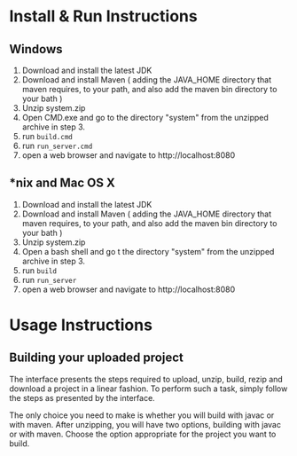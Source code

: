 # Install & Run Instructions

## Windows

1. Download and install the latest JDK
2. Download and install Maven ( adding the JAVA_HOME directory that maven requires, to your path, and also add the maven bin directory to your bath ) 
3. Unzip system.zip
4. Open CMD.exe and go to the directory "system" from the unzipped archive in step 3.
5. run `build.cmd` 
6. run `run_server.cmd`
7. open a web browser and navigate to http://localhost:8080

## \*nix and Mac OS X

1. Download and install the latest JDK
2. Download and install Maven ( adding the JAVA_HOME directory that maven requires, to your path, and also add the maven bin directory to your bath ) 
3. Unzip system.zip
4. Open a bash shell and go t the directory "system" from the unzipped archive in step 3.
5. run `build`
6. run `run_server`
7. open a web browser and navigate to http://localhost:8080

# Usage Instructions

## Building your uploaded project

The interface presents the steps required to upload, unzip, build, rezip and download a project in a linear fashion. To perform such a task, simply follow the steps as presented by the interface.

The only choice you need to make is whether you will build with javac or with maven. After unzipping, you will have two options, building with javac or with maven. Choose the option appropriate for the project you want to build.

